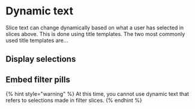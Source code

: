 # Dynamic text

Slice text can change dynamically based on what a user has selected in slices above. This is done using title templates. The two most commonly used title templates are...

## Display selections

## Embed filter pills

{% hint style="warning" %}
At this time, you cannot use dynamic text that refers to selections made in filter slices. 
{% endhint %}



